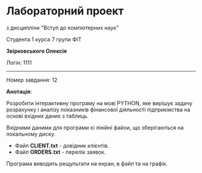 # Лабораторний проект
з дисципліни "Вступ до компютерних наук"

Студента 1 курса 7 групи ФІТ

**Звірковського Олексія**

Логін: 1111

---

Номер завдання: 12

**Анотація**:

Розробити інтерактивну програму на мові PYTHON, яке вирішує задачу розрахунку і аналізу показників фінансової діяльності підприємства на основі вхідних даних з таблиць.

Вхідними даними для програми єі лінійні файои, що зберігаються на локальному диску.

- Файл **CLIENT.txt** - довідник клієнтів.
- Файл **ORDERS.txt** - перелік заявок.

Програма виводить рещультати на екран, в файл та на графік.
